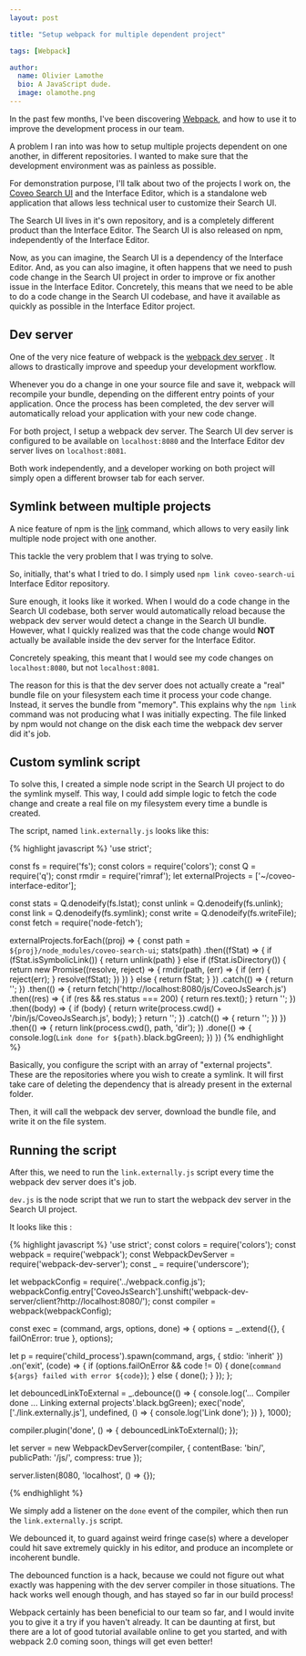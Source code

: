 ```yaml
---
layout: post

title: "Setup webpack for multiple dependent project"

tags: [Webpack]

author:
  name: Olivier Lamothe
  bio: A JavaScript dude.
  image: olamothe.png
---
```


In the past few months, I've been discovering [Webpack](https://webpack.github.io/), and how to use it to improve the development process in our team. 

A problem I ran into was how to setup multiple projects dependent on one another, in different repositories. 
I wanted to make sure that the development environment was as painless as possible.

<!-- more -->

For demonstration purpose, I'll talk about two of the projects I work on, the [Coveo Search UI](https://github.com/coveo/search-ui) and the Interface Editor, which is a standalone web application that allows less technical user to customize their Search UI.

The Search UI lives in it's own repository, and is a completely different product than the Interface Editor.
The Search UI is also released on npm, independently of the Interface Editor. 

Now, as you can imagine, the Search UI is a dependency of the Interface Editor. And, as you can also imagine, it often happens that we need to push code change in the Search UI project in order to improve or fix another issue in the Interface Editor. Concretely, this means that we need to be able to do a code change in the Search UI codebase, and have it available as quickly as possible in the Interface Editor project.

## Dev server

One of the very nice feature of webpack is the [webpack dev server](https://webpack.github.io/docs/webpack-dev-server.html) . It allows to drastically improve and speedup your development workflow. 

Whenever you do a change in one your source file and save it, webpack will recompile your bundle, depending on the different entry points of your application. Once the process has been completed, the dev server will automatically reload your application with your new code change.

For both project, I setup a webpack dev server. The Search UI dev server is configured to be available on `localhost:8080` and the Interface Editor dev server lives on `localhost:8081`. 

Both work independently, and a developer working on both project will simply open a different browser tab for each server.

## Symlink between multiple projects

A nice feature of npm is the [link](https://docs.npmjs.com/cli/link) command, which allows to very easily link multiple node project with one another.

This tackle the very problem that I was trying to solve.

So, initially, that's what I tried to do. I simply used `npm link coveo-search-ui` Interface Editor repository. 

Sure enough, it looks like it worked. When I would do a code change in the Search UI codebase, both server would automatically reload because the webpack dev server would detect a change in the Search UI bundle. However, what I quickly realized was that the code change would **NOT** actually be available inside the dev server for the Interface Editor.

Concretely speaking, this meant that I would see my code changes on `localhost:8080`, but not `localhost:8081`.

The reason for this is that the dev server does not actually create a "real" bundle file on your filesystem each time it process your code change. Instead, it serves the bundle from "memory". This explains why the `npm link` command was not producing what I was initially expecting. The file linked by npm would not change on the disk each time the webpack dev server did it's job.

## Custom symlink script

To solve this, I created a simple node script in the Search UI project to do the symlink myself. This way, I could add simple logic to fetch the code change and create a real file on my filesystem every time a bundle is created.

The script, named `link.externally.js` looks like this:

{% highlight javascript %}
'use strict';

const fs = require('fs');
const colors = require('colors');
const Q = require('q');
const rmdir = require('rimraf');
let externalProjects = ['~/coveo-interface-editor'];

const stats = Q.denodeify(fs.lstat);
const unlink = Q.denodeify(fs.unlink);
const link = Q.denodeify(fs.symlink);
const write = Q.denodeify(fs.writeFile);
const fetch = require('node-fetch');


externalProjects.forEach((proj) => {
const path = `${proj}/node_modules/coveo-search-ui`;
stats(path)
    .then((fStat) => {
      if (fStat.isSymbolicLink()) {
        return unlink(path)
      } else if (fStat.isDirectory()) {
        return new Promise((resolve, reject) => {
          rmdir(path, (err) => {
            if (err) {
              reject(err);
            }
            resolve(fStat);
          })
        })
      } else {
        return fStat;
      }
    })
    .catch(() => {
      return '';
    })
    .then(() => {
      return fetch('http://localhost:8080/js/CoveoJsSearch.js')
          .then((res) => {
            if (res && res.status === 200) {
              return res.text();
            }
            return '';
          })
          .then((body) => {
            if (body) {
              return write(process.cwd() + '/bin/js/CoveoJsSearch.js', body);
            }
            return '';
          })
          .catch(() => {
            return '';
          })
    })
    .then(() => {
      return link(process.cwd(), path, 'dir');
    })
    .done(() => {
      console.log(`Link done for ${path}`.black.bgGreen);
    })
})
{% endhighlight %}


Basically, you configure the script with an array of "external projects". These are the repositories where you wish to create a symlink. It will first take care of deleting the dependency that is already present in the external folder.

Then, it will call the webpack dev server, download the bundle file, and write it on the file system.

## Running the script

After this, we need to run the `link.externally.js` script every time the webpack dev server does it's job.

`dev.js` is the node script that we run to start the webpack dev server in the Search UI project.

It looks like this :

{% highlight javascript %}
'use strict';
const colors = require('colors');
const webpack = require('webpack');
const WebpackDevServer = require('webpack-dev-server');
const _ = require('underscore');

let webpackConfig = require('../webpack.config.js');
webpackConfig.entry['CoveoJsSearch'].unshift('webpack-dev-server/client?http://localhost:8080/');
const compiler = webpack(webpackConfig);

const exec = (command, args, options, done) => {
  options = _.extend({}, {
    failOnError: true
  }, options);
  
  let p = require('child_process').spawn(command, args, {
    stdio: 'inherit'
  })
  .on('exit', (code) => {
    if (options.failOnError && code != 0) {
      done(`command ${args} failed with error ${code}`);
    } else {
      done();
    }
  });
};

let debouncedLinkToExternal = _.debounce(() => {
  console.log('... Compiler done ... Linking external projects'.black.bgGreen);
  exec('node', ['./link.externally.js'], undefined, () => {
    console.log('Link done');
  })
}, 1000);

compiler.plugin('done', () => {
  debouncedLinkToExternal();
});

let server = new WebpackDevServer(compiler, {
  contentBase: 'bin/',
  publicPath: '/js/',
  compress: true
});

server.listen(8080, 'localhost', () => {});

{% endhighlight %}

We simply add a listener on the `done` event of the compiler, which then run the `link.externally.js` script. 

We debounced it, to guard against weird fringe case(s) where a developer could hit save extremely quickly in his editor, and produce an incomplete or incoherent bundle. 

The debounced function is a hack, because we could not figure out what exactly was happening with the dev server compiler in those situations. 
The hack works well enough though, and has stayed so far in our build process!

Webpack certainly has been beneficial to our team so far, and I would invite you to give it a try if you haven't already. It can be daunting at first, but there are a lot of good tutorial available online to get you started, and with webpack 2.0 coming soon, things will get even better!
